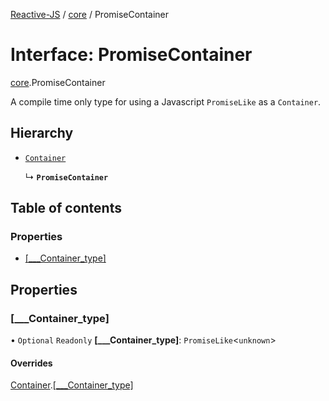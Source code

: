 [Reactive-JS](../README.md) / [core](../modules/core.md) / PromiseContainer

# Interface: PromiseContainer

[core](../modules/core.md).PromiseContainer

A compile time only type for using a Javascript `PromiseLike` as a `Container`.

## Hierarchy

- [`Container`](core.Container-1.md)

  ↳ **`PromiseContainer`**

## Table of contents

### Properties

- [[\_\_\_Container\_type]](core.PromiseContainer.md#[___container_type])

## Properties

### [\_\_\_Container\_type]

• `Optional` `Readonly` **[\_\_\_Container\_type]**: `PromiseLike`<`unknown`\>

#### Overrides

[Container](core.Container-1.md).[[___Container_type]](core.Container-1.md#[___container_type])
